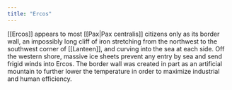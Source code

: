 ```yaml
---
title: "Ercos"
---
```


[[Ercos]] appears to most [[Pax|Pax centralis]] citizens only as its border wall, an impossibly long cliff of iron stretching from the northwest to the southwest corner of [[Lanteen]], and curving into the sea at each side. Off the western shore, massive ice sheets prevent any entry by sea and send frigid winds into Ercos. The border wall was created in part as an artificial mountain to further lower the temperature in order to maximize industrial and human efficiency.
